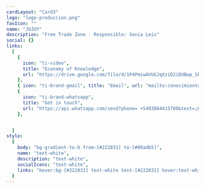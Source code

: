 ```yaml
---
cardLayout: "Card3"
logo: "logo-produccion.png"
favIcon: ""
name: "JUJUY"
description: "Free Trade Zone - Responsible: Sonia Leis"
social: {}
links:
  [
    {
      icon: "ti-video",
      title: "Economy of Knowledge",
      url: "https://drive.google.com/file/d/1P4PmiwAVUGJqXziD2iDUBwp_Sk9iy-tg/view?usp=drive_link",
    },
    { icon: "ti-brand-gmail", title: "Email", url: "mailto:conocimientojujuy@jujuy.gob.ar" },
    {
      icon: "ti-brand-whatsapp",
      title: "Get in touch",
      url: "https://api.whatsapp.com/send?phone= +5493884415700&text=¡Hello!, saw your contact in conoceme.com.ar and want to get in touch with you",
    },


  ]
style:
  {
    body: "bg-gradient-to-b from-[#222831] to-[#00adb5]",
    name: "text-white",
    description: "text-white",
    socialIcons: "text-white",
    links: "hover:bg-[#222831] text-white text-[#222831] hover:text-white",
  }
---
```

